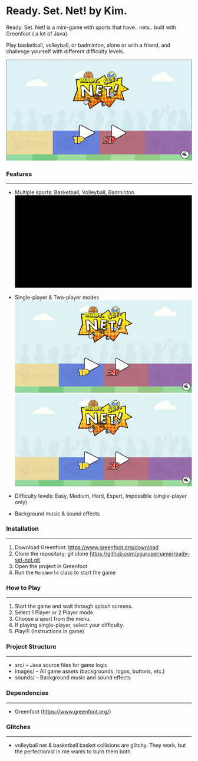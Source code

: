 # Ready. Set. Net! by Kim.

Ready. Set. Net! is a mini-game with sports that have.. nets.. built with Greenfoot ( a lot of Java).

Play basketball, volleyball, or badminton, alone or with a friend, and challenge yourself with different difficulty levels.

![demo img](demo/demo_pause.png)

### Features
--------
- Multiple sports: Basketball, Volleyball, Badminton
![demo gif](demo/demo_menu.gif)
- Single-player & Two-player modes
![demo gif](demo/demo_cpu.gif)
![demo gif](demo/demo_cpu.gif)

- Difficulty levels: Easy, Medium, Hard, Expert, Impossible (single-player only)
- Background music & sound effects

### Installation
------------
1. Download Greenfoot: https://www.greenfoot.org/download
2. Clone the repository:
   git clone https://github.com/yourusername/ready-set-net.git
3. Open the project in Greenfoot
4. Run the `MenuWorld` class to start the game

### How to Play
-----------
1. Start the game and wait through splash screens.
2. Select 1 Player or 2 Player mode.
3. Choose a sport from the menu.
4. If playing single-player, select your difficulty.
5. Play!!! (Instructions in game)

### Project Structure
-----------------
- src/ – Java source files for game logic
- images/ – All game assets (backgrounds, logos, buttons, etc.)
- sounds/ – Background music and sound effects

### Dependencies
------------
- Greenfoot (https://www.greenfoot.org/)

### Glitches
-----
- volleyball net & basketball basket collisions are glitchy. They work, but the perfectionist in me wants to burn them both.
